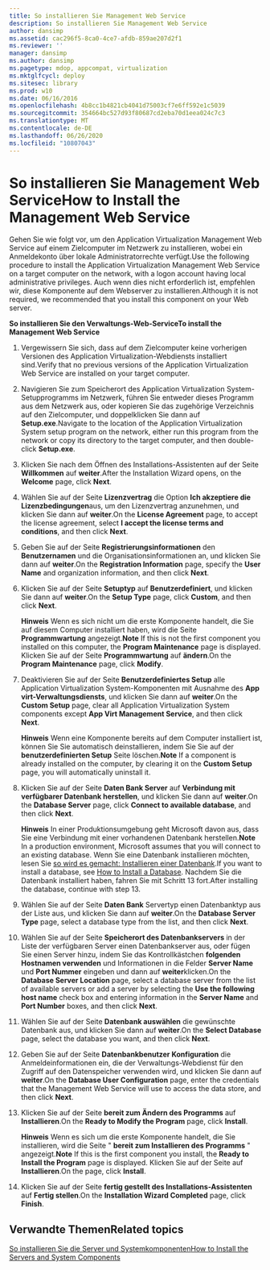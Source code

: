 ```yaml
---
title: So installieren Sie Management Web Service
description: So installieren Sie Management Web Service
author: dansimp
ms.assetid: cac296f5-8ca0-4ce7-afdb-859ae207d2f1
ms.reviewer: ''
manager: dansimp
ms.author: dansimp
ms.pagetype: mdop, appcompat, virtualization
ms.mktglfcycl: deploy
ms.sitesec: library
ms.prod: w10
ms.date: 06/16/2016
ms.openlocfilehash: 4b8cc1b4821cb4041d75003cf7e6ff592e1c5039
ms.sourcegitcommit: 354664bc527d93f80687cd2eba70d1eea024c7c3
ms.translationtype: MT
ms.contentlocale: de-DE
ms.lasthandoff: 06/26/2020
ms.locfileid: "10807043"
---
```

# <span data-ttu-id="c562f-103">So installieren Sie Management Web Service</span><span class="sxs-lookup"><span data-stu-id="c562f-103">How to Install the Management Web Service</span></span>


<span data-ttu-id="c562f-104">Gehen Sie wie folgt vor, um den Application Virtualization Management Web Service auf einem Zielcomputer im Netzwerk zu installieren, wobei ein Anmeldekonto über lokale Administratorrechte verfügt.</span><span class="sxs-lookup"><span data-stu-id="c562f-104">Use the following procedure to install the Application Virtualization Management Web Service on a target computer on the network, with a logon account having local administrative privileges.</span></span> <span data-ttu-id="c562f-105">Auch wenn dies nicht erforderlich ist, empfehlen wir, diese Komponente auf dem Webserver zu installieren.</span><span class="sxs-lookup"><span data-stu-id="c562f-105">Although it is not required, we recommended that you install this component on your Web server.</span></span>

**<span data-ttu-id="c562f-106">So installieren Sie den Verwaltungs-Web-Service</span><span class="sxs-lookup"><span data-stu-id="c562f-106">To install the Management Web Service</span></span>**

1.  <span data-ttu-id="c562f-107">Vergewissern Sie sich, dass auf dem Zielcomputer keine vorherigen Versionen des Application Virtualization-Webdiensts installiert sind.</span><span class="sxs-lookup"><span data-stu-id="c562f-107">Verify that no previous versions of the Application Virtualization Web Service are installed on your target computer.</span></span>

2.  <span data-ttu-id="c562f-108">Navigieren Sie zum Speicherort des Application Virtualization System-Setupprogramms im Netzwerk, führen Sie entweder dieses Programm aus dem Netzwerk aus, oder kopieren Sie das zugehörige Verzeichnis auf den Zielcomputer, und doppelklicken Sie dann auf **Setup.exe**.</span><span class="sxs-lookup"><span data-stu-id="c562f-108">Navigate to the location of the Application Virtualization System setup program on the network, either run this program from the network or copy its directory to the target computer, and then double-click **Setup.exe**.</span></span>

3.  <span data-ttu-id="c562f-109">Klicken Sie nach dem Öffnen des Installations-Assistenten auf der Seite **Willkommen** auf **weiter**.</span><span class="sxs-lookup"><span data-stu-id="c562f-109">After the Installation Wizard opens, on the **Welcome** page, click **Next**.</span></span>

4.  <span data-ttu-id="c562f-110">Wählen Sie auf der Seite **Lizenzvertrag** die Option **Ich akzeptiere die Lizenzbedingungen**aus, um den Lizenzvertrag anzunehmen, und klicken Sie dann auf **weiter**.</span><span class="sxs-lookup"><span data-stu-id="c562f-110">On the **License Agreement** page, to accept the license agreement, select **I accept the license terms and conditions**, and then click **Next**.</span></span>

5.  <span data-ttu-id="c562f-111">Geben Sie auf der Seite **Registrierungsinformationen** den **Benutzernamen** und die Organisationsinformationen an, und klicken Sie dann auf **weiter**.</span><span class="sxs-lookup"><span data-stu-id="c562f-111">On the **Registration Information** page, specify the **User Name** and organization information, and then click **Next**.</span></span>

6.  <span data-ttu-id="c562f-112">Klicken Sie auf der Seite **Setuptyp** auf **Benutzerdefiniert**, und klicken Sie dann auf **weiter**.</span><span class="sxs-lookup"><span data-stu-id="c562f-112">On the **Setup Type** page, click **Custom**, and then click **Next**.</span></span>

    <span data-ttu-id="c562f-113">**Hinweis**  Wenn es sich nicht um die erste Komponente handelt, die Sie auf diesem Computer installiert haben, wird die Seite **Programmwartung** angezeigt.</span><span class="sxs-lookup"><span data-stu-id="c562f-113">**Note** If this is not the first component you installed on this computer, the **Program Maintenance** page is displayed.</span></span> <span data-ttu-id="c562f-114">Klicken Sie auf der Seite **Programmwartung** auf **ändern**.</span><span class="sxs-lookup"><span data-stu-id="c562f-114">On the **Program Maintenance** page, click **Modify**.</span></span>

     

7.  <span data-ttu-id="c562f-115">Deaktivieren Sie auf der Seite **Benutzerdefiniertes Setup** alle Application Virtualization System-Komponenten mit Ausnahme des **App virt-Verwaltungsdiensts**, und klicken Sie dann auf **weiter**.</span><span class="sxs-lookup"><span data-stu-id="c562f-115">On the **Custom Setup** page, clear all Application Virtualization System components except **App Virt Management Service**, and then click **Next**.</span></span>

    <span data-ttu-id="c562f-116">**Hinweis**  Wenn eine Komponente bereits auf dem Computer installiert ist, können Sie Sie automatisch deinstallieren, indem Sie Sie auf der **benutzerdefinierten Setup** Seite löschen.</span><span class="sxs-lookup"><span data-stu-id="c562f-116">**Note** If a component is already installed on the computer, by clearing it on the **Custom Setup** page, you will automatically uninstall it.</span></span>

     

8.  <span data-ttu-id="c562f-117">Klicken Sie auf der Seite **Daten Bank Server** auf **Verbindung mit verfügbarer Datenbank herstellen**, und klicken Sie dann auf **weiter**.</span><span class="sxs-lookup"><span data-stu-id="c562f-117">On the **Database Server** page, click **Connect to available database**, and then click **Next**.</span></span>

    <span data-ttu-id="c562f-118">**Hinweis**  In einer Produktionsumgebung geht Microsoft davon aus, dass Sie eine Verbindung mit einer vorhandenen Datenbank herstellen.</span><span class="sxs-lookup"><span data-stu-id="c562f-118">**Note** In a production environment, Microsoft assumes that you will connect to an existing database.</span></span> <span data-ttu-id="c562f-119">Wenn Sie eine Datenbank installieren möchten, lesen Sie [so wird es gemacht: Installieren einer Datenbank](how-to-install-a-database.md).</span><span class="sxs-lookup"><span data-stu-id="c562f-119">If you want to install a database, see [How to Install a Database](how-to-install-a-database.md).</span></span> <span data-ttu-id="c562f-120">Nachdem Sie die Datenbank installiert haben, fahren Sie mit Schritt 13 fort.</span><span class="sxs-lookup"><span data-stu-id="c562f-120">After installing the database, continue with step 13.</span></span>

     

9.  <span data-ttu-id="c562f-121">Wählen Sie auf der Seite **Daten Bank** Servertyp einen Datenbanktyp aus der Liste aus, und klicken Sie dann auf **weiter**.</span><span class="sxs-lookup"><span data-stu-id="c562f-121">On the **Database Server Type** page, select a database type from the list, and then click **Next**.</span></span>

10. <span data-ttu-id="c562f-122">Wählen Sie auf der Seite **Speicherort des Datenbankservers** in der Liste der verfügbaren Server einen Datenbankserver aus, oder fügen Sie einen Server hinzu, indem Sie das Kontrollkästchen **folgenden Hostnamen verwenden** und Informationen in die Felder **Server Name** und **Port Nummer** eingeben und dann auf **weiter**klicken.</span><span class="sxs-lookup"><span data-stu-id="c562f-122">On the **Database Server Location** page, select a database server from the list of available servers or add a server by selecting the **Use the following host name** check box and entering information in the **Server Name** and **Port Number** boxes, and then click **Next**.</span></span>

11. <span data-ttu-id="c562f-123">Wählen Sie auf der Seite **Datenbank auswählen** die gewünschte Datenbank aus, und klicken Sie dann auf **weiter**.</span><span class="sxs-lookup"><span data-stu-id="c562f-123">On the **Select Database** page, select the database you want, and then click **Next**.</span></span>

12. <span data-ttu-id="c562f-124">Geben Sie auf der Seite **Datenbankbenutzer Konfiguration** die Anmeldeinformationen ein, die der Verwaltungs-Webdienst für den Zugriff auf den Datenspeicher verwenden wird, und klicken Sie dann auf **weiter**.</span><span class="sxs-lookup"><span data-stu-id="c562f-124">On the **Database User Configuration** page, enter the credentials that the Management Web Service will use to access the data store, and then click **Next**.</span></span>

13. <span data-ttu-id="c562f-125">Klicken Sie auf der Seite **bereit zum Ändern des Programms** auf **Installieren**.</span><span class="sxs-lookup"><span data-stu-id="c562f-125">On the **Ready to Modify the Program** page, click **Install**.</span></span>

    <span data-ttu-id="c562f-126">**Hinweis**  Wenn es sich um die erste Komponente handelt, die Sie installieren, wird die Seite " **bereit zum Installieren des Programms** " angezeigt.</span><span class="sxs-lookup"><span data-stu-id="c562f-126">**Note** If this is the first component you install, the **Ready to Install the Program** page is displayed.</span></span> <span data-ttu-id="c562f-127">Klicken Sie auf der Seite auf **Installieren**.</span><span class="sxs-lookup"><span data-stu-id="c562f-127">On the page, click **Install**.</span></span>

     

14. <span data-ttu-id="c562f-128">Klicken Sie auf der Seite **fertig gestellt des Installations-Assistenten** auf **Fertig stellen**.</span><span class="sxs-lookup"><span data-stu-id="c562f-128">On the **Installation Wizard Completed** page, click **Finish**.</span></span>

## <span data-ttu-id="c562f-129">Verwandte Themen</span><span class="sxs-lookup"><span data-stu-id="c562f-129">Related topics</span></span>


[<span data-ttu-id="c562f-130">So installieren Sie die Server und Systemkomponenten</span><span class="sxs-lookup"><span data-stu-id="c562f-130">How to Install the Servers and System Components</span></span>](how-to-install-the-servers-and-system-components.md)

 

 






